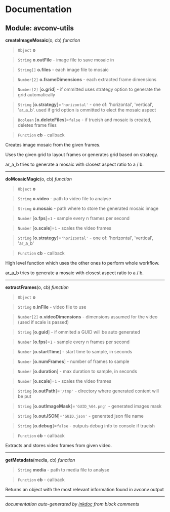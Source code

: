 # Documentation






## Module: avconv-utils





**createImageMosaic**(o, cb) *function*

> `Object` **o**

> `String` **o.outFile** - image file to save mosaic in

> `String[]` **o.files** - each image file to mosaic

> `Number[2]` **o.frameDimensions** - each extracted frame dimensions

> `Number[2]` [**o.grid**] - if ommitted uses strategy option to generate the grid automatically

> `String` [**o.strategy**]=`'horizontal'` - one of: 'horizontal', 'vertical', 'ar_a_b'. used if grid option is ommitted to elect the mosaic aspect

> `Boolean` [**o.deleteFiles**]=`false` - if trueish and mosaic is created, deletes frame files

> `Function` **cb** - callback



Creates image mosaic from the given frames.

Uses the given grid to layout frames or generates grid based on strategy.

ar_a_b tries to generate a mosaic with closest aspect ratio to a / b.





---
**doMosaicMagic**(o, cb) *function*

> `Object` **o**

> `String` **o.video** - path to video file to analyse

> `String` **o.mosaic** - path where to store the generated mosaic image

> `Number` [**o.fps**]=`1` - sample every n frames per second

> `Number` [**o.scale**]=`1` - scales the video frames

> `String` [**o.strategy**]=`'horizontal'` - one of: 'horizontal', 'vertical', 'ar_a_b'

> `Function` **cb** - callback



High level function which uses the other ones to perform whole workflow.

ar_a_b tries to generate a mosaic with closest aspect ratio to a / b.





---
**extractFrames**(o, cb) *function*

> `Object` **o**

> `String` **o.inFile** - video file to use

> `Number[2]` **o.videoDimensions** - dimensions assumed for the video (used if scale is passed)

> `String` [**o.guid**] - if ommited a GUID will be auto generated

> `Number` [**o.fps**]=`1` - sample every n frames per second

> `Number` [**o.startTime**] - start time to sample, in seconds

> `Number` [**o.numFrames**] - number of frames to sample

> `Number` [**o.duration**] - max duration to sample, in seconds

> `Number` [**o.scale**]=`1` - scales the video frames

> `String` [**o.outPath**]=`'/tmp'` - directory where generated content will be put

> `String` [**o.outImageMask**]=`'GUID_%04.png'` - generated images mask

> `String` [**o.outJSON**]=`'GUID.json'` - generated json file name

> `String` [**o.debug**]=`false` - outputs debug info to console if trueish

> `Function` **cb** - callback



Extracts and stores video frames from given video.





---
**getMetadata**(media, cb) *function*

> `String` **media** - path to media file to analyse

> `Function` **cb** - callback



Returns an object with the most relevant information found in avconv output





---


*documentation auto-generated by [inkdoc](https://github.com/JosePedroDias/inkdoc) from block comments*
